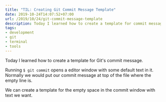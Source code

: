 ```yaml
---
title: "TIL: Creating Git Commit Message Template"
date: 2019-10-24T14:07:52+07:00
url: /2019/10/24/git-commit-message-template
description: Today I learned how to create a template for commit message it Git
tags:
- development
- git
- terminal
- tools
---
```


Today I learned how to create a template for Git's commit message.

Running `$ git commit` opens a editor window with some default text in it.
Normally we would put our commit message at top of the file where the empty line is.

We can create a template for the empty space in the commit window
with text we want.
